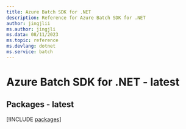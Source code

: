 ```yaml
---
title: Azure Batch SDK for .NET
description: Reference for Azure Batch SDK for .NET
author: jingjlii
ms.author: jingjli
ms.data: 08/11/2023
ms.topic: reference
ms.devlang: dotnet
ms.service: batch
---
```

# Azure Batch SDK for .NET - latest
## Packages - latest
[!INCLUDE [packages](batch-index.md)]